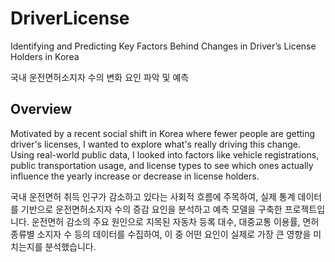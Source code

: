# DriverLicense
Identifying and Predicting Key Factors Behind Changes in Driver’s License Holders in Korea

국내 운전면허소지자 수의 변화 요인 파악 및 예측

## Overview
Motivated by a recent social shift in Korea where fewer people are getting driver's licenses, I wanted to explore what's really driving this change. Using real-world public data, I looked into factors like vehicle registrations, public transportation usage, and license types to see which ones actually influence the yearly increase or decrease in license holders.

국내 운전면허 취득 인구가 감소하고 있다는 사회적 흐름에 주목하여, 실제 통계 데이터를 기반으로 운전면허소지자 수의 증감 요인을 분석하고 예측 모델을 구축한 프로젝트입니다.
운전면허 감소의 주요 원인으로 지목된 자동차 등록 대수, 대중교통 이용률, 면허 종류별 소지자 수 등의 데이터를 수집하여, 이 중 어떤 요인이 실제로 가장 큰 영향을 미치는지를 분석했습니다.
